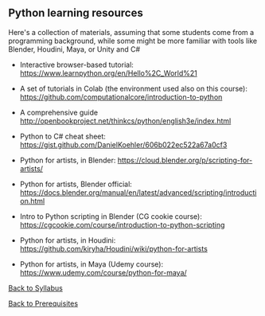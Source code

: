 ## Python learning resources
Here's a collection of materials, assuming that some students come from a programming background, while some might be more familiar with tools like Blender, Houdini, Maya, or Unity and C#

 * Interactive browser-based tutorial: https://www.learnpython.org/en/Hello%2C_World%21

 * A set of tutorials in Colab (the environment used also on this course): https://github.com/computationalcore/introduction-to-python

 * A comprehensive guide http://openbookproject.net/thinkcs/python/english3e/index.html

 * Python to C# cheat sheet: https://gist.github.com/DanielKoehler/606b022ec522a67a0cf3

 * Python for artists, in Blender: https://cloud.blender.org/p/scripting-for-artists/

 * Python for artists, Blender official: https://docs.blender.org/manual/en/latest/advanced/scripting/introduction.html

 * Intro to Python scripting in Blender (CG cookie course): https://cgcookie.com/course/introduction-to-python-scripting

 * Python for artists, in Houdini: https://github.com/kiryha/Houdini/wiki/python-for-artists

 * Python for artists, in Maya (Udemy course): https://www.udemy.com/course/python-for-maya/


 [Back to Syllabus](../Syllabus.md)

 [Back to Prerequisites](Prerequisites.md)
